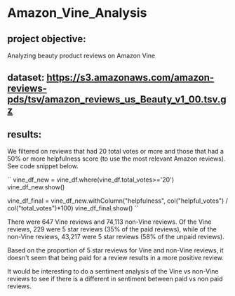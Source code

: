 # Amazon_Vine_Analysis

## project objective: 
Analyzing beauty product reviews on Amazon Vine

## dataset: https://s3.amazonaws.com/amazon-reviews-pds/tsv/amazon_reviews_us_Beauty_v1_00.tsv.gz

## results: 
We filtered on reviews that had 20 total votes or more and those that had a 50% or more helpfulness score (to use the most relevant Amazon reviews). See code snippet below.  

``
vine_df_new = vine_df.where(vine_df.total_votes>='20')
vine_df_new.show()

vine_df_final = vine_df_new.withColumn("helpfulness", col("helpful_votes") / col("total_votes")*100)
vine_df_final.show()
``

There were 647 Vine reviews and 74,113 non-Vine reviews. Of the Vine reviews, 229 were 5 star reviews (35% of the paid reviews), while of the non-Vine reviews, 43,217 were 5 star reviews (58% of the unpaid reviews). 

Based on the proportion of 5 star reviews for Vine and non-Vine reviews, it doesn't seem that being paid for a review results in a more positive review. 

It would be interesting to do a sentiment analysis of the Vine vs non-Vine reviews to see if there is a different in sentiment between paid vs non paid reviews. 

